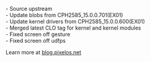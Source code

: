 \- Source upstream  
\- Update blobs from CPH2585_15.0.0.701(EX01)  
\- Update kernel drivers from CPH2585_15.0.0.600(EX01)  
\- Merged latest CLO tag for kernel and kernel modules  
\- Fixed screen off gesture  
\- Fixed screen off udfps  

Learn more at [blog.pixelos.net](https://blog.pixelos.net/)